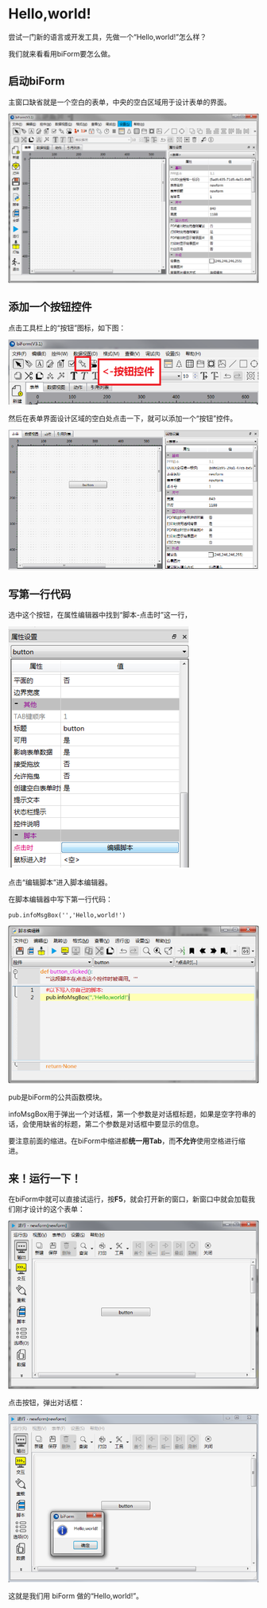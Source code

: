 # Hello,world!

尝试一门新的语言或开发工具，先做一个“Hello,world!”怎么样？

我们就来看看用biForm要怎么做。


## 启动biForm

主窗口缺省就是一个空白的表单，中央的空白区域用于设计表单的界面。

![主窗口](1.png)


## 添加一个按钮控件

点击工具栏上的“按钮”图标，如下图：

![按钮控件](2.png)

然后在表单界面设计区域的空白处点击一下，就可以添加一个“按钮”控件。

![表单](3.png)


## 写第一行代码

选中这个按钮，在属性编辑器中找到“脚本-点击时”这一行，

![编辑脚本](4.png)

点击“编辑脚本”进入脚本编辑器。

在脚本编辑器中写下第一行代码：

    pub.infoMsgBox('','Hello,world!')

![添加脚本](5.png)

pub是biForm的公共函数模块。

infoMsgBox用于弹出一个对话框，第一个参数是对话框标题，如果是空字符串的话，会使用缺省的标题，第二个参数是对话框中要显示的信息。

要注意前面的缩进。在biForm中缩进都**统一用Tab**，而**不允许**使用空格进行缩进。

## 来！运行一下！

在biForm中就可以直接试运行，按**F5**，就会打开新的窗口，新窗口中就会加载我们刚才设计的这个表单：

![添加脚本](6.png)

点击按钮，弹出对话框：

![添加脚本](7.png)

这就是我们用 biForm 做的“Hello,world!”。




